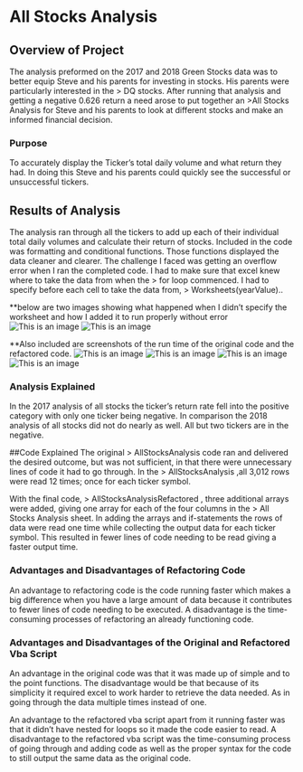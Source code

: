 # All Stocks Analysis

## Overview of Project
The analysis preformed on the 2017 and 2018 Green Stocks data was to better equip Steve and his parents for investing in stocks. His parents were particularly interested in the > DQ stocks. After running that analysis and getting a negative 0.626 return a need arose to put together an >All Stocks Analysis for Steve and his parents to look at different stocks and make an informed financial decision. 

### Purpose
To accurately display the Ticker’s total daily volume and what return they had. In doing this Steve and his parents could quickly see the successful or unsuccessful tickers. 

## Results of Analysis
The analysis ran through all the tickers to add up each of their individual total daily volumes and calculate their return of stocks. Included in the code was formatting and conditional functions. Those functions displayed the data cleaner and clearer.  The challenge I faced was getting an overflow error when I ran the completed code. I had to make sure that excel knew where to take the data from when the > for loop commenced. I had to specify before each cell to take the data from, > Worksheets(yearValue)..

**below are two images showing what happened when I didn’t specify the worksheet and how I added it to run properly without error
![This is an image](https://github.com/lilydarby8/Stock-analysis/issues/1#issuecomment-1161996477)
![This is an image](https://github.com/lilydarby8/Stock-analysis/issues/1#issuecomment-1161996615)


 **Also included are screenshots of the run time of the original code and the refactored code.
 ![This is an image](https://github.com/lilydarby8/Stock-analysis/issues/1#issuecomment-1161995402)
 ![This is an image](https://github.com/lilydarby8/Stock-analysis/issues/1#issuecomment-1161996010)
 ![This is an image](https://github.com/lilydarby8/Stock-analysis/issues/1#issuecomment-1161995656)
 ![This is an image](https://github.com/lilydarby8/Stock-analysis/issues/1#issuecomment-1161996141)


### Analysis Explained 
In the 2017 analysis of all stocks the ticker’s return rate fell into the positive category with only one ticker being negative. In comparison the 2018 analysis of all stocks did not do nearly as well. All but two tickers are in the negative.  

##Code Explained
   The original > AllStocksAnalysis code ran and delivered the desired outcome, but was not sufficient, in that there were unnecessary lines of code it had to go through. In the > AllStocksAnalysis ,all 3,012 rows were read 12 times; once for each ticker symbol. 

With the final code, > AllStocksAnalysisRefactored , three additional arrays were added, giving one array for each of the four columns in the > All Stocks Analysis sheet. In adding the arrays and if-statements the rows of data were read one time while collecting the output data for each ticker symbol. This resulted in fewer lines of code needing to be read giving a faster output time.
### Advantages and Disadvantages of Refactoring Code 
An advantage to refactoring code is the code running faster which makes a big difference when you have a large amount of data because it contributes to fewer lines of code needing to be executed.
A disadvantage is the time-consuming processes of refactoring an already functioning code.
### Advantages and Disadvantages of the Original and Refactored Vba Script 
An advantage in the original code was that it was made up of simple and to the point functions. The disadvantage would be that because of its simplicity it required excel to work harder to retrieve the data needed. As in going through the data multiple times instead of one. 

An advantage to the refactored vba script apart from it running faster was that it didn’t have nested for loops so it made the code easier to read. A disadvantage to the refactored vba script was the time-consuming process of going through and adding code as well as the proper syntax for the code to still output the same data as the original code. 
